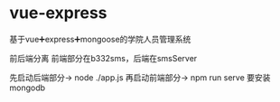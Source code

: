# vue-express
基于vue➕express➕mongoose的学院人员管理系统

前后端分离
前端部分在b332sms，后端在smsServer

先启动后端部分-> node ./app.js
再启动前端部分-> npm run serve
要安装mongodb
